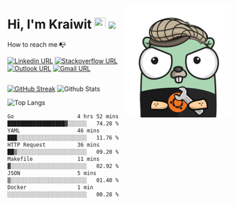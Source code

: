 [//]: # (<img align="right" width="235" src="https://github.com/arsmn/arsmn/blob/main/magician_gopher.png">)
<img align="right" width="235" src="assets/img/my_gopher.png">

# Hi, I'm Kraiwit <img src="https://media.giphy.com/media/hvRJCLFzcasrR4ia7z/giphy.gif" width="25px" height="25px"> ![](https://komarev.com/ghpvc/?username=parlarlax&label=PROFILE+VIEWS)

How to reach me :mailbox_with_no_mail:

[![Linkedin URL](https://img.shields.io/badge/LinkedIn-0077B5?style=for-the-badge&logo=linkedin&logoColor=white)](https://www.linkedin.com/in/kraiwit-tongkul-545b0b64/)
[![Stackoverflow URL](https://img.shields.io/badge/Stackoverflow-ef8236?style=for-the-badge&logo=stackoverflow&logoColor=white)](https://stackoverflow.com/users/15555894/lax-tongkul)
[![Outlook URL](https://img.shields.io/badge/Outlook-0078D4?style=for-the-badge&logo=microsoft-outlook&logoColor=white)](mailto:lax.ltk@outlook.com)
[![Gmail URL](https://img.shields.io/badge/Gmail-D14836?style=for-the-badge&logo=gmail&logoColor=white)](mailto:lax.ltk@gmail.com)




##
[![GitHub Streak](https://github-readme-streak-stats.herokuapp.com?user=parlarlax&theme=dark)](https://git.io/streak-stats)
![Github Stats](https://github-readme-stats.vercel.app/api?username=parlarlax&show_icons=true&theme=github_dark&include_all_commits=true&custom_title=GitHub%20Stats)

![Top Langs](https://github-readme-stats.vercel.app/api/top-langs/?username=parlarlax&hide=css,html&theme=github_dark&layout=compact)

<!--START_SECTION:waka-->

```text
Go                    4 hrs 52 mins   ██████████████████▓░░░░░░   74.28 %
YAML                  46 mins         ███░░░░░░░░░░░░░░░░░░░░░░   11.76 %
HTTP Request          36 mins         ██▒░░░░░░░░░░░░░░░░░░░░░░   09.20 %
Makefile              11 mins         ▓░░░░░░░░░░░░░░░░░░░░░░░░   02.92 %
JSON                  5 mins          ▒░░░░░░░░░░░░░░░░░░░░░░░░   01.40 %
Docker                1 min           ░░░░░░░░░░░░░░░░░░░░░░░░░   00.28 %
```

<!--END_SECTION:waka-->
